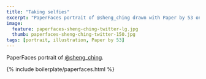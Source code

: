 ```yaml
---
title: "Taking selfies"
excerpt: "PaperFaces portrait of @sheng_ching drawn with Paper by 53 on an iPad."
image: 
  feature: paperfaces-sheng-ching-twitter-lg.jpg
  thumb: paperfaces-sheng-ching-twitter-150.jpg
tags: [portrait, illustration, Paper by 53]
---
```


PaperFaces portrait of [@sheng_ching](http://twitter.com/sheng_ching).

{% include boilerplate/paperfaces.html %}